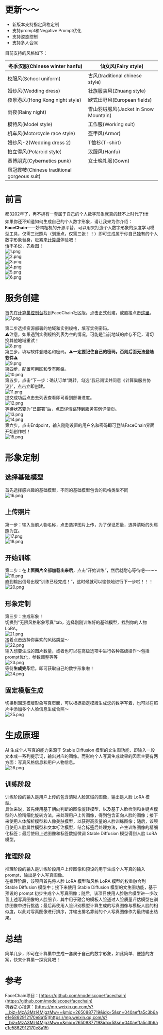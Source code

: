 # 更新～～
- 新版本支持指定风格定制
- 支持prompt和Negative Prompt优化
- 支持姿态控制
- 支持多人合照

目前支持的风格如下：

| 冬季汉服(Chinese winter hanfu) | 仙女风(Fairy style) |
| --- | --- |
| 校服风(School uniform) | 古风(traditional chinese style) |
| 婚纱风(Wedding dress) | 壮族服装风(Zhuang style) |
| 夜景港风(Hong Kong night style) | 欧式田野风(European fields) |
| 雨夜(Rainy night) | 雪山羽绒服风(Jacket in Snow Mountain) |
| 模特风(Model style) | 工作服(Working suit) |
| 机车风(Motorcycle race style) | 盔甲风(Armor) |
| 婚纱风-2(Wedding dress 2) | T恤衫(T-shirt) |
| 拍立得风(Polaroid style) | 汉服风(Hanfu) |
| 赛博朋克(Cybernetics punk) | 女士晚礼服(Gown) |
| 凤冠霞帔(Chinese traditional gorgeous suit) |  |

# 前言
都3202年了，再不拥有一套属于自己的个人数字形象就真的赶不上时代了❗️❗️❗️❗️<br />如果你还不知道如何生成自己的个人数字形象，请让我来为你介绍：<br />**FaceChain**——妙鸭相机的开源平替，可以用来打造个人数字形象的深度学习模型工具，仅需三张照片（划重点，仅需三张！！）即可生成属于你自己独有的个人数字形象替身，赶紧来[计算巢](https://computenest.console.aliyun.com/user/cn-hangzhou/recommendService)体验吧！<br />话不多说，先看图！<br />
![1.png](1.png)<br />
![2.png](2.png)<br />
![3.png](3.png)<br />
![4.png](4.png)<br />
![5.png](5.png)<br />
![6.png](6.png)<br />

# 服务创建
首先在[计算巢控制台](https://computenest.console.aliyun.com/user/cn-hangzhou/recommendService)找到FaceChain社区版，点击正式创建，或直接点击[这里](https://computenest.console.aliyun.com/user/cn-hangzhou/serviceInstanceCreate?ServiceId=service-0f4f642c994647cfbad8)。<br />
![7.png](7.png)<br />

第二步选择资源部署的地域和实例规格，填写实例密码。<br />⚠️注意，如果遇到实例规格列表为空的情况，可能是当前地域的库存不足，请切换其他地域重试！<br />
![8.png](8.png)<br />
第三步，填写软件登陆名和密码。⚠️**一定要记住自己的密码，否则后面无法登陆软件**⚠️<br />
![9.png](9.png)<br />
第四步，配置可用区和专有网络。<br />
![10.png](10.png)<br />
第五步，点击“下一步：确认订单”跳转，勾选“我已阅读并同意《计算巢服务协议》”，点击立即创建。<br />
![11.png](11.png)<br />
提交成功后点击去列表查看即可看到部署进度。<br />
![12.png](12.png)<br />
等待状态变为“已部署”后，点击详情跳转到服务实例详情页。<br />
![13.png](13.png)<br />
![14.png](14.png)<br />
第六步，点击Endpoint，输入刚刚设置的用户名和密码即可登陆FaceChain界面开始创作啦！<br />
![15.png](15.png)<br />
# 形象定制
## 选择基础模型
首先选择感兴趣的基础模型，不同的基础模型包含的风格类型不同<br />
![16.png](16.png)<br />

## 上传照片
第一步：输入当前人物名称，点击选择图片上传，为了保证质量，选择清晰的头肩照为宜。<br />
![17.png](17.png)<br />
![18.png](18.png)<br />

## 开始训练
第二步：在**上面图片全部加载出来后**，点击“开始训练”，然后就耐心等待吧～～～<br />
![19.png](19.png)<br />
直到输出信号出现“训练已经完成！”，这时候就可以愉快地进行下一步啦！！！
![20.png](20.png)<br />

## 形象定制
第三步：生成形象！<br />切换到“无限风格形象写真”tab，选择刚刚训练好的基础模型，找到你的人物LoRA。<br />
![21.png](21.png)<br />
接着点击选择你喜欢的风格类型～<br />
![22.png](22.png)<br />
输入想要生成的图片数量，或者也可以在高级选项中进行各种高级操作～包括prompt优化，参数调整等等<br />
![23.png](23.png)<br />
等待**生成完毕**后，即可获取自己的数字形象啦！<br />
![24.png](24.png)<br />

## 固定模版生成
切换到固定模版形象写真页面，可以根据指定模版生成您的数字写着，也可以在照片中添加多个人脸信息生成合照～<br />
![25.png](25.png)<br />

# 生成原理
AI 生成个人写真的能力来源于 Stable Diffusion 模型的文生图功能，即输入一段文本或一系列提示词，输出对应的图像。而影响个人写真生成效果的因素主要有两方面：写真风格信息和用户人物信息。<br />
![26.png](26.png)<br />

## 训练阶段
训练阶段的输入是用户上传的包含清晰人脸区域的图像，输出是人脸 LoRA 模型。<br />
具体来说，首先使用基于朝向判断的图像旋转模型，以及基于人脸检测和关键点模型的人脸精细化旋转方法，来处理用户上传图像，得到包含正向人脸的图像；接下来使用人体解析模型和人像美肤模型，以获得高质量的人脸训练图像；随后，该项目使用人脸属性模型和文本标注模型，结合标签后处理方法，产生训练图像的精细化标签；最后使用上述图像和标签数据微调 Stable Diffusion 模型得到人脸 LoRA 模型。
## 推理阶段
推理阶段的输入是训练阶段用户上传图像和预设的用于生成个人写真的输入 prompt，输出是个人写真图像。<br />在推理阶段，该项目首先将人脸 LoRA 模型和风格 LoRA 模型的权重融合到 Stable Diffusion 模型中；接下来使用 Stable Diffusion 模型的文生图功能，基于预设的 prompt 初步生成个人写真图像；随后，该项目使用人脸融合模型进一步改善上述写真图像的人脸细节，其中用于融合的模板人脸通过人脸质量评估模型在训练图像中进行挑选；最后再使用人脸识别模型计算生成的写真图像与模板人脸的相似度，以此对写真图像进行排序，并输出排名靠前的个人写真图像作为最终输出结果。
# 总结
简单几步，即可在计算巢中生成一套属于自己的数字形象，如此简单、便捷的方案，快来计算巢一探究竟吧！
# 参考
FaceChain项目：[https://github.com/modelscope/facechain](https://github.com/modelscope/facechain)<br />机器之心报道：[https://mp.weixin.qq.com/s?__biz=MzA3MzI4MjgzMw==&mid=2650887719&idx=5&sn=040aeffa5c3b6ae1e5862912170e8a15](https://mp.weixin.qq.com/s?__biz=MzA3MzI4MjgzMw==&mid=2650887719&idx=5&sn=040aeffa5c3b6ae1e5862912170e8a15)
